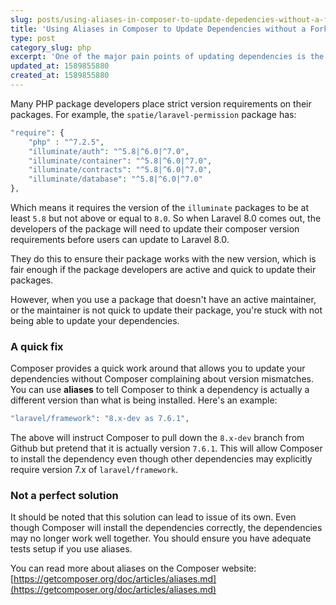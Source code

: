 ```yaml
---
slug: posts/using-aliases-in-composer-to-update-depedencies-without-a-fork
title: 'Using Aliases in Composer to Update Dependencies without a Fork'
type: post
category_slug: php
excerpt: 'One of the major pain points of updating dependencies is the strict version requirements developers place on their packages.'
updated_at: 1589855880
created_at: 1589855880
---
```


Many PHP package developers place strict version requirements on their packages. For example, the `spatie/laravel-permission` package has:

```php
"require": {
    "php" : "^7.2.5",
    "illuminate/auth": "^5.8|^6.0|^7.0",
    "illuminate/container": "^5.8|^6.0|^7.0",
    "illuminate/contracts": "^5.8|^6.0|^7.0",
    "illuminate/database": "^5.8|^6.0|^7.0"
},
```

Which means it requires the version of the `illuminate` packages to be at least `5.8` but not above or equal to `8.0`. So when Laravel 8.0 comes out, the developers of the package will need to update their composer version requirements before users can update to Laravel 8.0\.

They do this to ensure their package works with the new version, which is fair enough if the package developers are active and quick to update their packages.

However, when you use a package that doesn't have an active maintainer, or the maintainer is not quick to update their package, you're stuck with not being able to update your dependencies.

### A quick fix

Composer provides a quick work around that allows you to update your dependencies without Composer complaining about version mismatches. You can use **aliases** to tell Composer to think a dependency is actually a different version than what is being installed. Here's an example:

```php
"laravel/framework": "8.x-dev as 7.6.1",
```

The above will instruct Composer to pull down the `8.x-dev` branch from Github but pretend that it is actually version `7.6.1`. This will allow Composer to install the dependency even though other dependencies may explicitly require version 7.x of `laravel/framework`.

### Not a perfect solution

It should be noted that this solution can lead to issue of its own. Even though Composer will install the dependencies correctly, the dependencies may no longer work well together. You should ensure you have adequate tests setup if you use aliases.

You can read more about aliases on the Composer website: [https://getcomposer.org/doc/articles/aliases.md](https://getcomposer.org/doc/articles/aliases.md)
